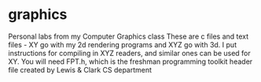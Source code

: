 # graphics
Personal labs from my Computer Graphics class
These are c files and text files - XY go with my 2d rendering programs and XYZ go with 3d. I put instructions for compiling in XYZ readers, and similar ones can be used for XY.
You will need FPT.h, which is the freshman programming toolkit header file created by Lewis & Clark CS department
